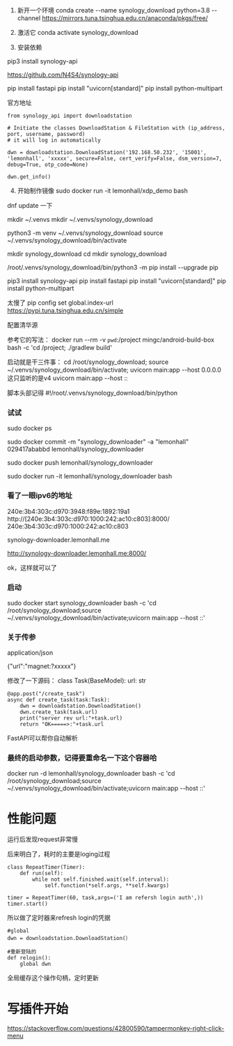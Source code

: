 
1. 新开一个环境
conda create --name synology_download python=3.8 --channel https://mirrors.tuna.tsinghua.edu.cn/anaconda/pkgs/free/

2. 激活它
conda activate synology_download

3. 安装依赖

pip3 install synology-api

https://github.com/N4S4/synology-api

pip install fastapi
pip install "uvicorn[standard]"
pip install python-multipart

官方地址

	from synology_api import downloadstation

	# Initiate the classes DownloadStation & FileStation with (ip_address, port, username, password)
	# it will log in automatically 

	dwn = downloadstation.DownloadStation('192.168.50.232', '15001', 'lemonhall', 'xxxxx', secure=False, cert_verify=False, dsm_version=7, debug=True, otp_code=None)

	dwn.get_info()

4. 开始制作镜像
sudo docker run -it lemonhall/xdp_demo bash

dnf update
一下

mkdir ~/.venvs
mkdir ~/.venvs/synology_download

python3 -m venv ~/.venvs/synology_download
source ~/.venvs/synology_download/bin/activate

mkdir synology_download
cd mkdir synology_download

/root/.venvs/synology_download/bin/python3 -m pip install --upgrade pip

pip3 install synology-api
pip install fastapi
pip install "uvicorn[standard]"
pip install python-multipart

太慢了
pip config set global.index-url https://pypi.tuna.tsinghua.edu.cn/simple

配置清华源

参考它的写法：
docker run --rm -v `pwd`:/project mingc/android-build-box bash -c 'cd /project; ./gradlew build'

启动就是干三件事：
cd /root/synology_download;
source ~/.venvs/synology_download/bin/activate;
uvicorn main:app --host 0.0.0.0
这只监听的是v4
uvicorn main:app --host ::

脚本头部记得
#!/root/.venvs/synology_download/bin/python


### 试试

sudo docker ps

sudo docker commit -m "synology_downloader" -a "lemonhall" 029417ababbd lemonhall/synology_downloader

sudo docker push lemonhall/synology_downloader

sudo docker run -it lemonhall/synology_downloader bash


### 看了一眼ipv6的地址
240e:3b4:303c:d970:3948:f89e:1892:19a1
http://[240e:3b4:303c:d970:1000:242:ac10:c803]:8000/
240e:3b4:303c:d970:1000:242:ac10:c803

synology-downloader.lemonhall.me

http://synology-downloader.lemonhall.me:8000/

ok，这样就可以了


### 启动
sudo docker start synology_downloader bash -c 'cd /root/synology_download;source ~/.venvs/synology_download/bin/activate;uvicorn main:app --host ::'


### 关于传参
application/json

{"url":"magnet:?xxxxx"}

修改了一下源码：
	class Task(BaseModel):
	    url: str

	@app.post("/create_task")
	async def create_task(task:Task):
	    dwn = downloadstation.DownloadStation()
	    dwn.create_task(task.url)
	    print("server rev url:"+task.url)
	    return "OK=====>:"+task.url

FastAPI可以帮你自动解析

### 最终的启动参数，记得要重命名一下这个容器哈

docker run -d lemonhall/synology_downloader bash -c 'cd /root/synology_download;source ~/.venvs/synology_download/bin/activate;uvicorn main:app --host ::'


性能问题
=======

运行后发现request非常慢

后来明白了，耗时的主要是loging过程

	class RepeatTimer(Timer):
	    def run(self):
	        while not self.finished.wait(self.interval):
	            self.function(*self.args, **self.kwargs)

	timer = RepeatTimer(60, task,args=('I am refersh login auth',))
	timer.start()

所以做了定时器来refresh login的凭据

	#global
	dwn = downloadstation.DownloadStation(）

	#重新登陆的
	def relogin():
	    global dwn

全局缓存这个操作句柄，定时更新

写插件开始
========

https://stackoverflow.com/questions/42800590/tampermonkey-right-click-menu


